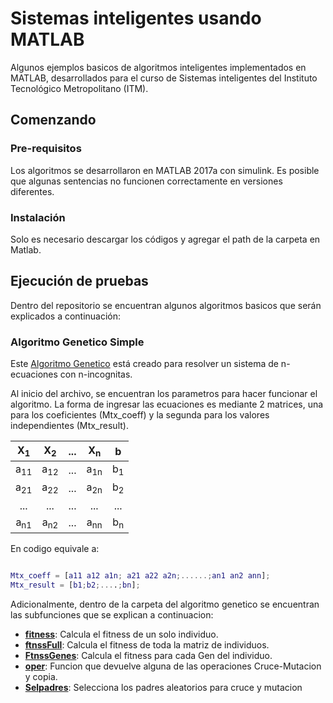 # Sistemas inteligentes usando MATLAB

Algunos ejemplos basicos de algoritmos inteligentes implementados en MATLAB, desarrollados para el curso de Sistemas inteligentes del Instituto Tecnológico Metropolitano (ITM).

## Comenzando 

### Pre-requisitos

Los algoritmos se desarrollaron en MATLAB 2017a con simulink. Es posible que algunas sentencias no funcionen correctamente en versiones diferentes.


### Instalación

Solo es necesario descargar los códigos y agregar el path de la carpeta en Matlab.

## Ejecución de pruebas

Dentro del repositorio se encuentran algunos algoritmos basicos que serán explicados a continuación:

### Algoritmo Genetico Simple

Este [Algoritmo Genetico](https://github.com/MateoVelasquez/SI_Matlab/blob/master/Algoritmo%20Genetico%20Simple/AlgoritmoGenetico.m) está creado para resolver un sistema de n-ecuaciones con n-incognitas.

Al inicio del archivo, se encuentran los parametros para hacer funcionar el algoritmo. 
La forma de ingresar las ecuaciones es mediante 2 matrices, una para los coeficientes (Mtx_coeff) y la segunda para los valores independientes (Mtx_result).

|X<sub>1</sub> | X<sub>2</sub> |...| X<sub>n</sub> |b             |
|:------------:|:-------------:|:-:|:-------------:|:------------:|
|a<sub>11</sub>|a<sub>12</sub> |...|a<sub>1n</sub> |b<sub>1</sub> |
|a<sub>21</sub>|a<sub>22</sub> |...|a<sub>2n</sub> |b<sub>2</sub> |
|...|... |...|... |...|
|a<sub>n1</sub>|a<sub>n2</sub> |...|a<sub>nn</sub> |b<sub>n</sub> | 

En codigo equivale a:

```Matlab

Mtx_coeff = [a11 a12 a1n; a21 a22 a2n;......;an1 an2 ann];
Mtx_result = [b1;b2;....;bn];

```

Adicionalmente, dentro de la carpeta del algoritmo genetico se encuentran las subfunciones que se explican a continuacion:

- [**fitness**](https://github.com/MateoVelasquez/SI_Matlab/blob/master/Algoritmo%20Genetico%20Simple/fitness.m): Calcula el fitness de un solo individuo.
- [**ftnssFull**](https://github.com/MateoVelasquez/SI_Matlab/blob/master/Algoritmo%20Genetico%20Simple/ftnssFull.m): Calcula el fitness de toda la matriz de individuos.
- [**FtnssGenes**](https://github.com/MateoVelasquez/SI_Matlab/blob/master/Algoritmo%20Genetico%20Simple/FtnssGenes.m): Calcula el fitness para cada Gen del individuo.
- [**oper**](https://github.com/MateoVelasquez/SI_Matlab/blob/master/Algoritmo%20Genetico%20Simple/oper.m): Funcion que devuelve alguna de las operaciones Cruce-Mutacion y copia.
- [**Selpadres**](https://github.com/MateoVelasquez/SI_Matlab/blob/master/Algoritmo%20Genetico%20Simple/Selpadres.m): Selecciona los padres aleatorios para cruce y mutacion


 








